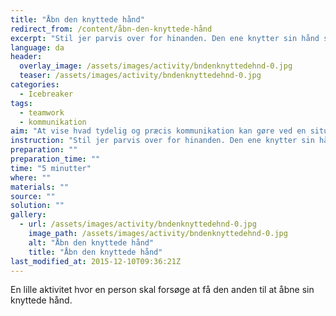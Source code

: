 ```yaml
---
title: "Åbn den knyttede hånd"
redirect_from: /content/åbn-den-knyttede-hånd
excerpt: "Stil jer parvis over for hinanden. Den ene knytter sin hånd så hårdt vedkommende kan. Nu er den andens opgave at forsøge at åbne hånden. I skal bare være forsigtige ikke at skade jeres makker."
language: da
header:
  overlay_image: /assets/images/activity/bndenknyttedehnd-0.jpg
  teaser: /assets/images/activity/bndenknyttedehnd-0.jpg
categories: 
  - Icebreaker
tags: 
  - teamwork
  - kommunikation
aim: "At vise hvad tydelig og præcis kommunikation kan gøre ved en situation, der er gået i hårdknude."
instruction: "Stil jer parvis over for hinanden. Den ene knytter sin hånd så hårdt vedkommende kan. Nu er den andens opgave at forsøge at åbne hånden. I skal bare være forsigtige ikke at skade jeres makker."
preparation: ""
preparation_time: ""
time: "5 minutter"
where: ""
materials: ""
source: ""
solution: ""
gallery:
  - url: /assets/images/activity/bndenknyttedehnd-0.jpg
    image_path: /assets/images/activity/bndenknyttedehnd-0.jpg
    alt: "Åbn den knyttede hånd"
    title: "Åbn den knyttede hånd"
last_modified_at: 2015-12-10T09:36:21Z
---
```

En lille aktivitet hvor en person skal forsøge at få den anden til at åbne sin knyttede hånd.
